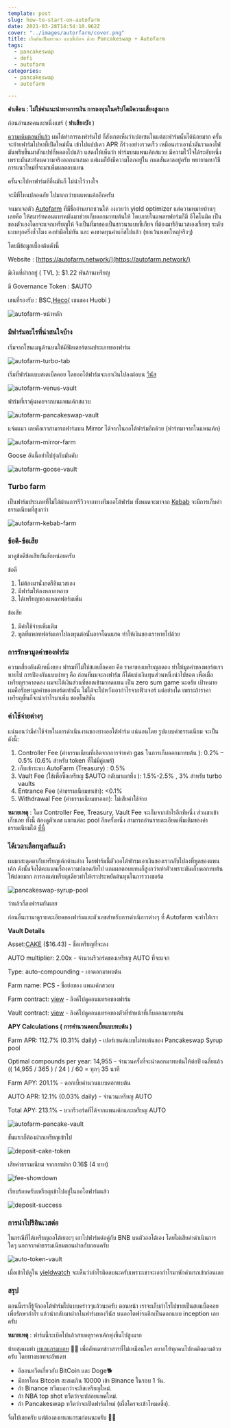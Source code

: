 ```yaml
---
template: post
slug: how-to-start-on-autofarm
date: 2021-03-28T14:54:10.962Z
cover: "../images/autorfarm/cover.png"
title: เริ่มต้นเป็นชาวนา แบบขี้เกียจ ด้วย Pancakeswap + Autofarm
tags:
  - pancakeswap
  - defi
  - autofarm
categories:
  - pancakeswap
  - autofarm

---
```


**คำเตือน : ไม่ใช่คำแนะนำทางการเงิน การลงทุนในคริปโตมีความเสี่ยงสูงมาก**

ก่อนอ่านขอคนละหนึ่งแชร์ ( **ทำเสียงบัง** ) 

[ความเดิมตอนที่แล้ว](https://updatecoinnews.com/how-to-start-on-pancakeswap) ผมได้ทำการลงฟาร์มไป ก็สังเกตเห็นว่าเปอเซนในแต่ละฟาร์มนั้นได้น้อยมาก ครั้นจะย้ายฟาร์มไปหาที้เปิดใหม่นั้น เข้าไปแปปเดว APR ก็ร่วงอย่างรวดเร็ว เหมือนเราเอาน้ำมันราดลงไฟ มันพรึบขึ้นมาสักแปปก็หดลงไปแล้ว แสดงให้เห็นว่า ฟาร์มบนแพนเค้กสแวบ มีความไว้ใจได้ระดับหนึ่งเพราะมันสะท้อนความจริงออกมาเสมอ แต่ผมก็ยังมีความโลภอยู่ใน กมลสันดาลอยู่ครับ พยายามหาวิธีการแนวใหม่ที่จะมาเพิ่มผลตอบแทน

ครั้นจะไปหาฟาร์มทีอื่นมันก็ ไม่น่าไว้วางใจ

จะมีที่ไหนปลอดภัย ไปมากกว่าบนแพนเค้กอีกครับ

จนมาเจอตัว [Autofarm](https://autofarm.network/) ที่มีชื่ออ่านยากชวนให้ งงงวยว่า yield optimizer แต่ความหมายบ้านๆ เลยคือ ให้สมาร์ทคอนแทรคมันมาช่วยเก็บดอกมาทบต้นให้ โดยภายในแพลทฟอร์มก็มี อีโคโนมิค เป็นของตัวเองโดยจะแจกเหรียญให้ จึงเป็นที่มาของเป็นชาวนาแบบขี้เกียจ ที่ต้องมารีอินเวสเองเรื่อยๆ ระดับแบบทุกครึ่งชั่วโมง คงทำมือไม่ทัน และ คงขาดทุนค่าแก๊สไปแล้ว (ยกเว้นพอทใหญ่จริงๆ)

โดยมีข้อมูลเบื้องต้นดังนี้

Website : [https://autofarm.network/](https://autofarm.network/)

มีเงินที่ฝากอยู่ ( TVL ): $1.22 พันล้านเหรียญ

มี Governance Token :  $AUTO

เชนที่รองรับ : BSC,[Heco](https://www.hecochain.com/)( เชนของ Huobi ) 

![autofarm-หน้าหลัก](../images/autofarm/Untitled(0).png)

### มีฟาร์มอะไรที่น่าสนใจบ้าง

เริ่มจากโซนเมนูด้านบนให้มีฟิลเตอร์ตามประเภทของฟาร์ม

![autofarm-turbo-tab](../images/autofarm/Untitled(1).png)

เริ่มที่ฟาร์มแบบสเตเบิ้ลคอย โดยออโต้ฟาร์มจะเอาเงินไปลงต่อบน [วีนัส](http://venus.io/)

![autofarm-venus-vault](../images/autofarm/Untitled(2).png)

ฟาร์มที่เราคุ้นเคยจากบนแพนเค้กสแวบ

![autofarm-pancakeswap-vault](../images/autofarm/Untitled(3).png)

แจ่มแมว เลยคือเราสามารถฟาร์มบน Mirror ได้จากในออโต้ฟาร์มอีกด้วย (ฟาร์ทมาจากในแพนเค้ก)

![autofarm-mirror-farm](../images/autofarm/Untitled(4).png)

Goose อันนี้อย่าไปยุ่งกับมันคับ

![autofarm-goose-vault](../images/autofarm/Untitled(5).png)

### Turbo farm

เป็นฟาร์มประเภทที่ไม่ได้ผ่านการรีวิวจากทางทีมออโต้ฟาร์ม ทั้งหมดจะมาจาก [Kebab](https://kebabfinance.com/#/) จะมีการเก็บค่าธรรมเนียมที่สูงกว่า

![autofarm-kebab-farm](../images/autofarm/Untitled(6).png)

### ข้อดี-ข้อเสีย

มาดูข้อดีข้อเสียกันสักหน่อยครับ

ข้อดี

1. ไม่ต้องมานั่งกดรีอินเวสเอง
2. มีฟาร์มให้ลงหลากหลาย
3. ได้เหรียญของแพลทฟอร์มเพิ่ม

ข้อเสีย

1. มีค่าใช้จ่ายเพิ่มเติม
2. พูลที่แพลทฟอร์มเอาไปลงทุนต่อนั้นอาจโดนแฮค ทำให้เงินของเราหายไปด้วย

### การรักษามูลค่าของฟาร์ม

ความเสี่ยงอันดับหนึ่งของ ฟารมที่ไม่ใช่สเตเบิ้ลคอย คือ ราคาของเหรียญลดลง ทำให้มูลค่าของพอร์ตเราหายไป การป้องกันแบบง่ายๆ คือ ก่อนที่ผมจะลงฟาร์ม ก็ได้แบ่งเงินทุนส่วนหนึ่งนำไปชอต เพื่อเมื่อเหรียญราคาลดลง ผมจะได้เงินส่วนที่ชอตเข้ามาทดแทน เป็น zero sum game นะครับ เป้าหมายผมคือรักษามูลค่าของพอร์ตเท่านั้น ไม่ได้จะไปหวังเอากำไรจากฟิวเจอร์ แต่อย่างใด เพราะถ้าราคาเหรียญขึ้นก็จะนำกำไรมาเพิ่ม ชอตโพสิชั่น 

### ค่าใช้จ่ายต่างๆ

แน่นอนว่ามีค่าใช้จ่ายในการดำเนินงานของทางออโต้ฟาร์ม แน่นอนโดย รูปแบบค่าธรรมเนียม จะเป็นดังนี้:

1. Controller Fee (ค่าธรรมเนียมที่เกิดจากการจ่ายค่า gas ในการเก็บดอกมาทบต้น ): 0.2% – 0.5% (0.6% สำหรับ token ที่ไม่มีคู่แพร์)
2. เก็บเข้าระบบ AutoFarm (Treasury) : 0.5%
3. Vault Fee (ใช้เพื่อซื้อเหรียญ $AUTO กลับมาเผาทิ้ง ): 1.5%-2.5% , 3% สำหรับ turbo vaults
4. Entrance Fee (ค่าธรรมเนียมขาเข้า): <0.1%
5. Withdrawal Fee (ค่าธรรมเนียมขาออก):  ไม่เสียค่าใช้จ่าย

**หมายเหตุ** : โดย Controller Fee, Treasury, Vault Fee จะเก็บจากกำไรอีกทีหนึ่ง ส่วนขาเข้าเก็บเลย ทั้งนี้ ต้องดูตัวเลข แยกแต่ละ pool อีกครั้งหนึ่ง สามารถอ่านรายละเอียดเพิ่มเติมของค่าธรรมเนียมได้ [ที่นี่](https://autofarm.gitbook.io/autofarm-network/vaults/fees)

### ได้เวลาเลือกพูลกันแล้ว

ผมมาสะดุดตากับเหรียญเค้กด้านล่าง โดยฟาร์มนี้ตัวออโต้ฟารมเอาเงินของเรากลับไปลงที่พูลของแพนเค้ก ดังนั้นจึงได้คะแนนเรื่องความปลอดภัยไป แถมผลตอบแทนก็สูงกว่าเท่าตัวเพราะมันเก็บดอกทบต้นให้บ่อยมาก การลงแค่เหรียญเดียวทำให้เราประหยัดต้นทุนในการวางชอร์ต

![pancakeswap-syrup-pool](../images/autofarm/Untitled(7).png)

ว่าแล้วก็ลงฟารมกันเลย

ก่อนอื่นเรามาดูรายละเอียดของฟาร์มและตัวเลขสำหรับการดำเนิการต่างๆ ที่ Autofarm จะทำให้เรา 

**Vault Details**

Asset:[CAKE](https://pancakeswap.info/token/0x0e09fabb73bd3ade0a17ecc321fd13a19e81ce82) ($16.43) - ชื่อเหรียญที่จะลง

AUTO multiplier: 2.00x - จำนวนรีวอร์ดของเหรียญ AUTO ที่จะแจก

Type: auto-compounding  - เอาดอกมาทบต้น

Farm name: PCS - ชื่อย่อของ แพนเค้กสวอบ

Farm contract: [view](https://bscscan.com/address/0x73feaa1eE314F8c655E354234017bE2193C9E24E) - ลิงค์ไปดูคอนแทรคของฟาร์ม

Vault contract: [view](https://bscscan.com/address/0x1004a537A1C39EE9D38110bFe3042627C2cD5BBE) - ลิงค์ไปดูคอนแทรคของตัวที่ทำหน้าที่เก็บดอกมาทบต้น

**APY Calculations ( การคำนวนดอกเบี้ยแบบทบต้น )**

Farm APR: 112.7% (0.31% daily) - เปอร์เซนต์แบบไม่ทบต้นของ Pancakeswap Syrup pool

Optimal compounds per year: 14,955 - จำนวนครั้งที่จะนำดอกมาทบต้นให้ต่อปี เฉลี่ยแล้ว  (( 14,955 / 365 ) / 24 ) / 60 = ทุกๆ 35 นาที

Farm APY: 201.1% - ดอกเบี้ยคำนวนแบบดอกทบต้น 

AUTO APR: 12.1% (0.03% daily) - จำนวนเหรียญ AUTO

Total APY: 213.1% - บวกรีวอร์ดที่ได้จากแพนเค้กและเหรียญ AUTO

![autofarm-pancake-vault](../images/autofarm/Untitled(8).png)

ขั้นแรกก็ต้องฝากเหรียญเข้าไป

![deposit-cake-token](../images/autofarm/Untitled(9).png)

เสียค่าธรรมเนียม จากการฝาก 0.16$ (4 บาท)

![fee-showdown](../images/autofarm/Untitled(10).png)

เรียบร้อยครับเหรียญเข้าไปอยู่ในออโตฟาร์มแล้ว

![deposit-success](../images/autofarm/Untitled(11).png)

### การนำไปรีอินเวสต่อ

ในกรณีที่ได้เหรียญออโต้เยอะๆ เอาไปฟาร์มต่อคู่กับ BNB บนตัวออโต้เอง โดยไม่เสียค่าดำเนินการใดๆ นอกจากค่าธรรมเนียมตอนฝากกับถอนครับ

![auto-token-vault](../images/autofarm/Untitled(12).png)

เมื่อเข้าไปดูใน [yieldwatch](https://www.yieldwatch.net/) จะเห็นว่ากำไรติดลบนะครับเพราะเขาจะเอากำไรมาหักค่าแรกเข้าก่อนเลย

### สรุป

ตอนนี้เราก็รู้จักออโต้ฟาร์มไปแบบคร่าวๆแล้วนะครับ ตอนหน้า เราจะเก็บกำไรไปขายเป็นสเตเบิ้ลคอย เพื่อรักษากำไร แล้วนำกลับมาฝากในฟาร์มของวีนัส บนออโตฟา์รมอีกเป็นดอกแบบ inception เลยครับ 

**หมายเหตุ** : ฟาร์มนี้ระเบิดไปแล้วสาเหตุราคาเค้กพุ่งขึ้นไปสูงมาก

ท้ายสุดผมทำ [เทเลแกรมบอท](https://t.me/updatecoinnews_notify) 🤖🤖  เพื่ออัพเดทข่าวสารที่ไม่เหมือนใคร อยากให้ทุกคนไปกดติดตามด้วยครับ โดยทางบอทจะอัพเดท

- อีลอนทวีตเกี่ยวกับ ₿itCoin และ Doge🐕
- มีการโอน Bitcoin สะสมเกิน 10000 เข้า Binance ในรอบ 1 วัน.
- ถ้า Binance ทวีตบอกว่าจะลิสเหรียญใหม่.
- ถ้า NBA top shot ทวีตว่าจะปล่อยแพคใหม่.
- ถ้า Pancakeswap ทวีตว่าจะเปิดฟาร์มใหม่ (เผื่อใครจะเข้าโหมดซิ่ง).

จิ้มไปเลยครับ แต่ต้องลงเทเลแกรมก่อนนะครับ 🚀🚀
